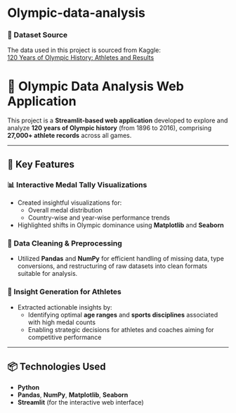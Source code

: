 # Olympic-data-analysis

### 📁 Dataset Source

The data used in this project is sourced from Kaggle:  
[120 Years of Olympic History: Athletes and Results](https://www.kaggle.com/datasets/heesoo37/120-years-of-olympic-history-athletes-and-results)  

# 🏅 Olympic Data Analysis Web Application

This project is a **Streamlit-based web application** developed to explore and analyze **120 years of Olympic history** (from 1896 to 2016), comprising **27,000+ athlete records** across all games.

---

## 🔧 Key Features

### 📊 Interactive Medal Tally Visualizations
- Created insightful visualizations for:
  - Overall medal distribution
  - Country-wise and year-wise performance trends
- Highlighted shifts in Olympic dominance using **Matplotlib** and **Seaborn**

### 🧹 Data Cleaning & Preprocessing
- Utilized **Pandas** and **NumPy** for efficient handling of missing data, type conversions, and restructuring of raw datasets into clean formats suitable for analysis.

### 🧠 Insight Generation for Athletes
- Extracted actionable insights by:
  - Identifying optimal **age ranges** and **sports disciplines** associated with high medal counts
  - Enabling strategic decisions for athletes and coaches aiming for competitive performance

---

## 📦 Technologies Used
- **Python**
- **Pandas**, **NumPy**, **Matplotlib**, **Seaborn**
- **Streamlit** (for the interactive web interface)


